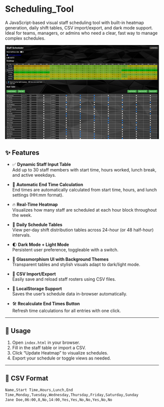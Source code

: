 # Scheduling_Tool

A JavaScript-based visual staff scheduling tool with built-in heatmap generation, daily shift tables, CSV import/export, and dark mode support. Ideal for teams, managers, or admins who need a clear, fast way to manage complex schedules.

![screenshot](preview.png) <!-- Optional: Add a screenshot here -->

## ✨ Features

- ✅ **Dynamic Staff Input Table**  
  Add up to 30 staff members with start time, hours worked, lunch break, and active weekdays.

- 🎯 **Automatic End Time Calculation**  
  End times are automatically calculated from start time, hours, and lunch settings (HH:mm format).

- 🔥 **Real-Time Heatmap**  
  Visualizes how many staff are scheduled at each hour block throughout the week.

- 📅 **Daily Schedule Tables**  
  View per-day shift distribution tables across 24-hour (or 48 half-hour) intervals.

- 🌓 **Dark Mode + Light Mode**  
  Persistent user preference, toggleable with a switch.

- 🧊 **Glassmorphism UI with Background Themes**  
  Transparent tables and stylish visuals adapt to dark/light mode.

- 📂 **CSV Import/Export**  
  Easily save and reload staff rosters using CSV files.

- 🧠 **LocalStorage Support**  
  Saves the user’s schedule data in-browser automatically.

- 🛠 **Recalculate End Times Button**  
  Refresh time calculations for all entries with one click.

---

## 🔧 Usage

1. Open `index.html` in your browser.
2. Fill in the staff table or import a CSV.
3. Click “Update Heatmap” to visualize schedules.
4. Export your schedule or toggle views as needed.

---

## 📄 CSV Format

```csv
Name,Start Time,Hours,Lunch,End Time,Monday,Tuesday,Wednesday,Thursday,Friday,Saturday,Sunday
Jane Doe,06:00,8,No,14:00,Yes,Yes,No,No,Yes,No,No
